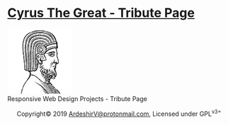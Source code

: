 # <a target="_blank" href="https://ardeshirv.github.io/CyrusTheGreat/">Cyrus The Great - Tribute Page</a>
<a target="_blank" href="https://ardeshirv.github.io/CyrusTheGreat/">
  <img src="https://github.com/ArdeshirV/CyrusTheGreat/blob/master/img/CyrusTheGreat.png" alt="Cyrus The Great">
</a>
<br/>
Responsive Web Design Projects - Tribute Page
<p style="text-align: center; ">
  Copyright&copy; 2019 <a href="mailto:ArdeshirV@protonmail.com" alt="email">ArdeshirV@protonmail.com</a>, Licensed under GPL<sup>v3+</sup>
<p/>
